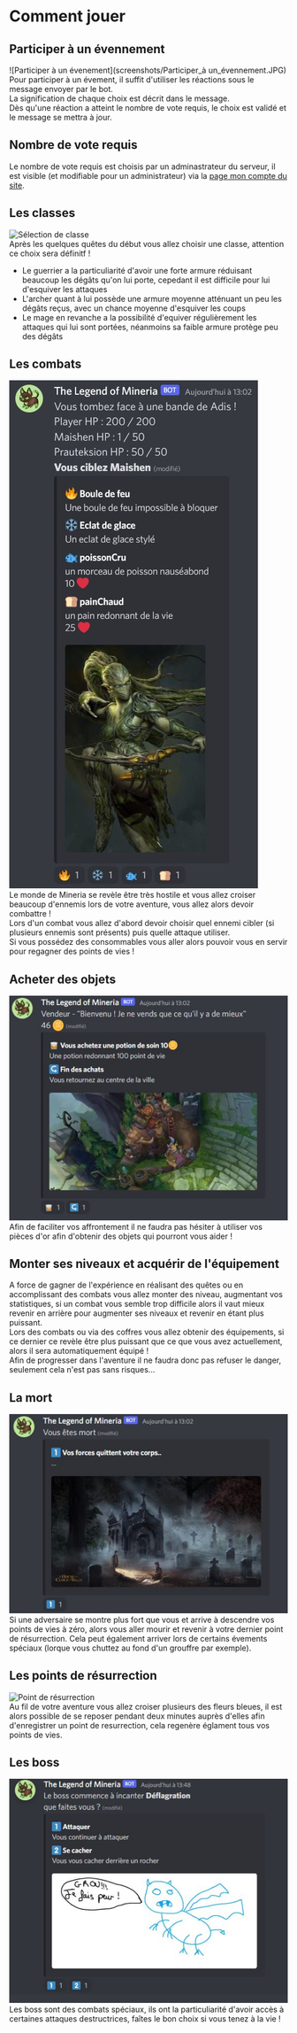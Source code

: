 # Comment jouer


## Participer à un évennement
![Participer à un évenement](screenshots/Participer_à un_évennement.JPG) <br>
Pour participer à un évement, il suffit d'utiliser les réactions sous le message envoyer par le bot.  <br>
La signification de chaque choix est décrit dans le message. <br>
Dès qu'une réaction a atteint le nombre de vote requis, le choix est validé et le message se mettra à jour.

## Nombre de vote requis
Le nombre de vote requis est choisis par un adminastrateur du serveur, il est visible (et modifiable pour un administrateur) via la [page mon compte du site](http://152.228.175.11/discord-rpg/website/mon-compte.php).

## Les classes
![Sélection de classe](screenshots/sélection_de_classe.JPG) <br>
Après les quelques quêtes du début vous allez choisir une classe, attention ce choix sera définitf !
  - Le guerrier a la particuliarité d'avoir une forte armure réduisant beaucoup les dégâts qu'on lui porte, cepedant il est difficile pour lui d'esquiver les attaques
  - L'archer quant à lui possède une armure moyenne atténuant un peu les dégâts reçus, avec un chance moyenne d'esquiver les coups
  - Le mage en revanche a la possibilité d'equiver régulièrement les attaques qui lui sont portées, néanmoins sa faible armure protège peu des dégâts

## Les combats
![Combat](screenshots/combat.JPG) <br>
Le monde de Mineria se revèle être très hostile et vous allez croiser beaucoup d'ennemis lors de votre aventure, vous allez alors devoir combattre ! <br>
Lors d'un combat vous allez d'abord devoir choisir quel ennemi cibler (si plusieurs ennemis sont présents) puis quelle attaque utiliser. <br>
Si vous possédez des consommables vous aller alors pouvoir vous en servir pour regagner des points de vies !

## Acheter des objets
![Magasin](screenshots/magasin.JPG) <br>
Afin de faciliter vos affrontement il ne faudra pas hésiter à utiliser vos pièces d'or afin d'obtenir des objets qui pourront vous aider !

## Monter ses niveaux et acquérir de l'équipement
A force de gagner de l'expérience en réalisant des quêtes ou en accomplissant des combats vous allez monter des niveau, augmentant vos statistiques, si un combat vous semble trop difficile alors il vaut mieux revenir en arrière pour augmenter ses niveaux et revenir en étant plus puissant. <br>
Lors des combats ou via des coffres vous allez obtenir des équipements, si ce dernier ce revèle être plus puissant que ce que vous avez actuellement, alors il sera automatiquement équipé ! <br>
Afin de progresser dans l'aventure il ne faudra donc pas refuser le danger, seulement cela n'est pas sans risques...

## La mort
![Mort](screenshots/mort.JPG) <br>
Si une adversaire se montre plus fort que vous et arrive à descendre vos points de vies à zéro, alors vous aller mourir et revenir à votre dernier point de résurrection.
Cela peut également arriver lors de certains évements spéciaux (lorque vous chuttez au fond d'un grouffre par exemple).

## Les points de résurrection
![Point de résurrection](screenshots/points_de_résurrection.JPG) <br>
Au fil de votre aventure vous allez croiser plusieurs des fleurs bleues, il est alors possible de se reposer pendant deux minutes auprès d'elles afin d'enregistrer un point de resurrection, cela regenère églament tous vos points de vies.

## Les boss
![Attaque de boss](screenshots/Attaque_de_boss.JPG) <br>
Les boss sont des combats spéciaux, ils ont la particuliarité d'avoir accès à certaines attaques destructrices, faîtes le bon choix si vous tenez à la vie !
